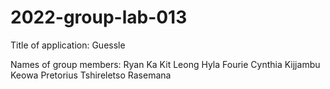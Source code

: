 # 2022-group-lab-013 

Title of application: Guessle

Names of group members:
Ryan Ka Kit Leong
Hyla Fourie
Cynthia Kijjambu
Keowa Pretorius
Tshireletso Rasemana